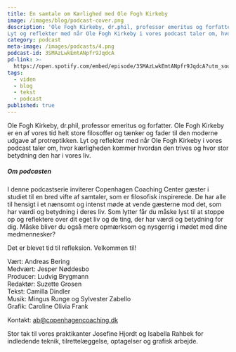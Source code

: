```yaml
---
title: En samtale om Kærlighed med Ole Fogh Kirkeby
image: /images/blog/podcast-cover.png
description: 'Ole Fogh Kirkeby, dr.phil, professor emeritus og forfatter. Ole Fogh Kirkeby er en af vores tid helt store filosoffer og tænker og fader til den moderne udgave af protreptikken.
Lyt og reflekter med når Ole Fogh Kirkeby i vores podcast taler om, hvor kærligheden kommer hvordan den trives og hvor stor betydning den har i vores liv.'
category: podcast
meta-image: /images/podcasts/4.png
podcast-id: 3SMAzLwkEmtANpfr9JqdcA
pd-link: >-
  https://open.spotify.com/embed/episode/3SMAzLwkEmtANpfr9JqdcA?utm_source=generator
tags:
  - viden
  - blog
  - tekst
  - podcast
published: true
---
```

Ole Fogh Kirkeby, dr.phil, professor emeritus og forfatter.
Ole Fogh Kirkeby er en af vores tid helt store filosoffer og tænker og fader til den moderne udgave af protreptikken.
Lyt og reflekter med når Ole Fogh Kirkeby i vores podcast taler om, hvor kærligheden kommer hvordan den trives og hvor stor betydning den har i vores liv.

##### Om podcasten

I denne podcastserie inviterer Copenhagen Coaching Center gæster i studiet til en bred vifte af samtaler, som er filosofisk inspirerede. De har alle til hensigt i et nænsomt og intenst møde at vende gæsterne mod det, som har værdi og betydning i deres liv. Som lytter får du måske lyst til at stoppe op og reflektere over dit eget liv og de ting, der har værdi og betydning for dig. Måske bliver du også mere opmærksom og nysgerrig i mødet med dine medmennesker?

Det er blevet tid til refleksion. Velkommen til!

Vært: Andreas Bering<br>Medvært: Jesper Nøddesbo<br>Producer: Ludvig Brygmann<br>Redaktør: Suzette Grosen<br>Tekst: Camilla Dindler<br>Musik: Mingus Runge og Sylvester Zabello<br>Grafik: Caroline Olivia Frank

Kontakt: ab@copenhagencoaching.dk

Stor tak til vores praktikanter Josefine Hjordt og Isabella Rahbek for indledende teknik, tilrettelæggelse, optagelser og grafisk arbejde.